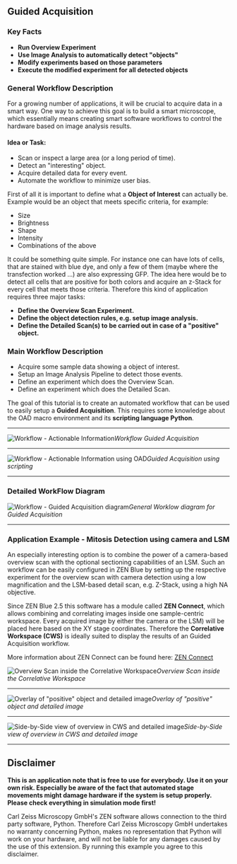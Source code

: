 ## Guided Acquisition

### Key Facts

* **Run Overview Experiment**
* **Use Image Analysis to automatically detect "objects"**
* **Modify experiments based on those parameters**
* **Execute the modified experiment for all detected objects**

### General Workflow Description

For a growing number of applications, it will be crucial to acquire data in a smart way. One way to achieve this goal is to build a smart microscope, which essentially means creating smart software workflows to control the hardware based on image analysis results.

#### Idea or Task:

* Scan or inspect a large area (or a long period of time).
* Detect an "interesting" object.
* Acquire detailed data for every event.
* Automate the workflow to minimize user bias.

First of all it is important to define what a **Object of Interest** can actually be. Example would be an object that meets specific criteria, for example:

* Size
* Brightness
* Shape
* Intensity
* Combinations of the above

It could be something quite simple. For instance one can have lots of cells, that are stained with blue dye, and only a few of them (maybe where the transfection worked …) are also expressing GFP.
The idea here would be to detect all cells that are positive for both colors and acquire an z-Stack for every cell that meets those criteria. Therefore this kind of application requires three major tasks:

* **Define the Overview Scan Experiment.**
* **Define the object detection rules, e.g. setup image analysis.**
* **Define the Detailed Scan(s) to be carried out in case of a "positive" object.**

### Main Workflow Description

* Acquire some sample data showing a object of interest.
* Setup an Image Analysis Pipeline to detect those events.
* Define an experiment which does the Overview Scan.
* Define an experiment which does the Detailed Scan.

The goal of this tutorial is to create an automated workflow that can be used to easily setup a **Guided Acquisition**. This requires some knowledge about the OAD macro environment and its **scripting language Python**.

***

![Workflow - Actionable Information ](/Images/GuidedAcq_NEW.png)*Workflow Guided Acquisition*

***

![Workflow - Actionable Information using OAD](/Images/Guided_Acquisition_PPTX_Slide.png)*Guided Acquisition using scripting*

***

### Detailed WorkFlow Diagram

![Workflow - Guided Acquisition diagram](/Images/GuidedAcq_Script_Diagram_v2.png)*General Worklow diagram for Guided Acquisition*

***

### Application Example - Mitosis Detection using camera and LSM

An especially interesting option is to combine the power of a camera-based overview scan with the optional sectioning capabilities of an LSM. Such an workflow can be easily configured in ZEN Blue by setting up the respective experiment for the overview scan with camera detection using a low magnification and the LSM-based detail scan, e.g. Z-Stack, using a high NA objective.

Since ZEN Blue 2.5 this software has a module called **ZEN Connect**, which allows combining and correlating images inside one sample-centric workspace. Every acquired image by either the camera or the LSM) will be placed here based on the XY stage coordinates. Therefore the **Correlative Workspace (CWS)** is ideally suited to display the results of an Guided Acquisition workflow.

More information about ZEN Connect can be found here: [ZEN Connect](https://www.zeiss.com/microscopy/int/products/microscope-software/zen-connect-image-overlay-and-correlative-microscopy.html)

![Overview Scan inside the Correlative Workspace](/Images/GA_Mitosis_CWS_Overview.png)*Overview Scan inside the Correlative Workspace*

***

![Overlay of "positive" object and detailed image](/Images/GA_Mitosis_CWS_Overlay.png)*Overlay of "positive" object and detailed image* 

***

![Side-by-Side view of overview in CWS and detailed image](/Images/GA_Mitosis_CWS_Detail_ZEN.png)*Side-by-Side view of overview in CWS and detailed image*

***

## Disclaimer

**This is an application note that is free to use for everybody. Use it on your own risk. Especially be aware of the fact that automated stage movements might damage hardware if the system is setup properly. Please check everything in simulation mode first!**

Carl Zeiss Microscopy GmbH's ZEN software allows connection to the third party software, Python. Therefore Carl Zeiss Microscopy GmbH undertakes no warranty concerning Python, makes no representation that Python will work on your hardware, and will not be liable for any damages caused by the use of this extension. By running this example you agree to this disclaimer.
